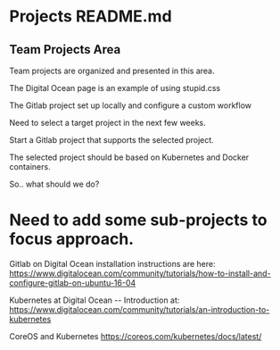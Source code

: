 # Projects README.md

## Team Projects Area

Team projects are organized and presented in this area.

The Digital Ocean page is an example of using stupid.css

The Gitlab project set up locally and configure a custom workflow

Need to select a target project in the next few weeks.

Start a Gitlab project that supports the selected project.

The selected project should be based on Kubernetes and Docker containers.

So.. what should we do?

# Need to add some sub-projects to focus approach.
Gitlab on Digital Ocean installation instructions are here:
  https://www.digitalocean.com/community/tutorials/how-to-install-and-configure-gitlab-on-ubuntu-16-04

Kubernetes at Digital Ocean -- Introduction at:
  https://www.digitalocean.com/community/tutorials/an-introduction-to-kubernetes

CoreOS and Kubernetes
  https://coreos.com/kubernetes/docs/latest/    

